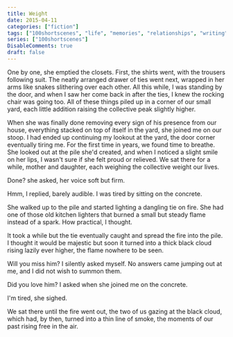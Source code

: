 ```yaml
---
title: Weight
date: 2015-04-11
categories: ["fiction"]
tags: ["100shortscenes", "life", "memories", "relationships", "writing"]
series: ["100shortscenes"]
DisableComments: true
draft: false
---
```


One by one, she emptied the closets. First, the shirts went, with the trousers following suit. The neatly arranged drawer of ties went next, wrapped in her arms like snakes slithering over each other. All this while, I was standing by the door, and when I saw her come back in after the ties, I knew the rocking chair was going too. All of these things piled up in a corner of our small yard, each little addition raising the collective peak slightly higher.

When she was finally done removing every sign of his presence from our house, everything stacked on top of itself in the yard, she joined me on our stoop. I had ended up continuing my lookout at the yard, the door corner eventually tiring me. For the first time in years, we found time to breathe. She looked out at the pile she'd created, and when I noticed a slight smile on her lips, I wasn't sure if she felt proud or relieved. We sat there for a while, mother and daughter, each weighing the collective weight our lives.

Done? she asked, her voice soft but firm.

Hmm, I replied, barely audible. I was tired by sitting on the concrete.

She walked up to the pile and started lighting a dangling tie on fire. She had one of those old kitchen lighters that burned a small but steady flame instead of a spark. How practical, I thought.

It took a while but the tie eventually caught and spread the fire into the pile. I thought it would be majestic but soon it turned into a thick black cloud rising lazily ever higher, the flame nowhere to be seen.

Will you miss him? I silently asked myself. No answers came jumping out at me, and I did not wish to summon them.

Did you love him? I asked when she joined me on the concrete.

I'm tired, she sighed.

We sat there until the fire went out, the two of us gazing at the black cloud, which had, by then, turned into a thin line of smoke, the moments of our past rising free in the air.

<br>
